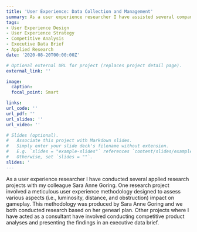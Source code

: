 ```yaml
---
title: 'User Experience: Data Collection and Management'
summary: As a user experience researcher I have assisted several companies as a consultant. One avenue of research involved generating competitive analyses of related products or services. A second avenue of research involved conducting research to assess the overall user experience of an Augmented Reality education application.   
tags:
- User Experience Design
- User Experience Strategy
- Competitive Analysis
- Executive Data Brief
- Applied Research
date: '2020-08-20T00:00:00Z'

# Optional external URL for project (replaces project detail page).
external_link: ''

image:
  caption: 
  focal_point: Smart

links:
url_code: ''
url_pdf: ''
url_slides: ''
url_video: ''

# Slides (optional).
#   Associate this project with Markdown slides.
#   Simply enter your slide deck's filename without extension.
#   E.g. `slides = "example-slides"` references `content/slides/example-slides.md`.
#   Otherwise, set `slides = ""`.
slides: '
---
```


As a user experience researcher I have conducted several applied research projects with my colleague Sara Anne Goring. One research project involved a meticulous user experience methodology designed to assess various aspects (i.e., luminosity, distance, and obstruction) impact on gameplay. This methodology was produced by Sara Anne Goring and we both conducted research based on her genearl plan. Other projects where I have acted as a consultant have involved conducting competitive product analyses and presenting the findings in an executive data brief. 